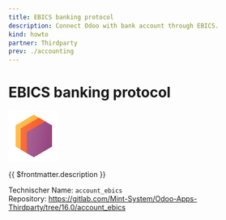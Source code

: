 ```yaml
---
title: EBICS banking protocol
description: Connect Odoo with bank account through EBICS.
kind: howto
partner: Thirdparty
prev: ./accounting
---
```

# EBICS banking protocol
![](attachments/icons_odoo_thirdparty.png)

{{ $frontmatter.description }}

Technischer Name: `account_ebics`\
Repository: <https://gitlab.com/Mint-System/Odoo-Apps-Thirdparty/tree/16.0/account_ebics>
